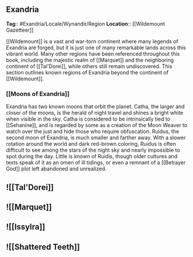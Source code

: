 ## Exandria
**Tag**:: #Exandria/Locale/Wynandir/Region
**Location**:: [[Wildemount Gazetteer]]

[[Wildemount]] is a vast and war-torn continent where many legends of Exandria are forged, but it is just one of many remarkable lands across this vibrant world. Many other regions have been referenced throughout this book, including the majestic realm of [[Marquet]] and the neighboring continent of [[Tal'Dorei]], while others still remain undiscovered. This section outlines known regions of Exandria beyond the continent of [[Wildemount]].

### [[Moons of Exandria]]

Exandria has two known moons that orbit the planet. Catha, the larger and closer of the moons, is the herald of night travel and shines a bright white when visible in the sky. Catha is considered to be intrinsically tied to [[Sehanine]], and is regarded by some as a creation of the Moon Weaver to watch over the just and hide those who require obfuscation. Ruidus, the second moon of Exandria, is much smaller and farther away. With a slower rotation around the world and dark red-brown coloring, Ruidus is often difficult to see among the stars of the night sky and nearly impossible to spot during the day. Little is known of Ruidis, though older cultures and texts speak of it as an omen of ill tidings, or even a remnant of a [[Betrayer God]] plot left abandoned and unrealized.


## ![[Tal'Dorei]]

## ![[Marquet]]

## ![[Issylra]]

## ![[Shattered Teeth]]